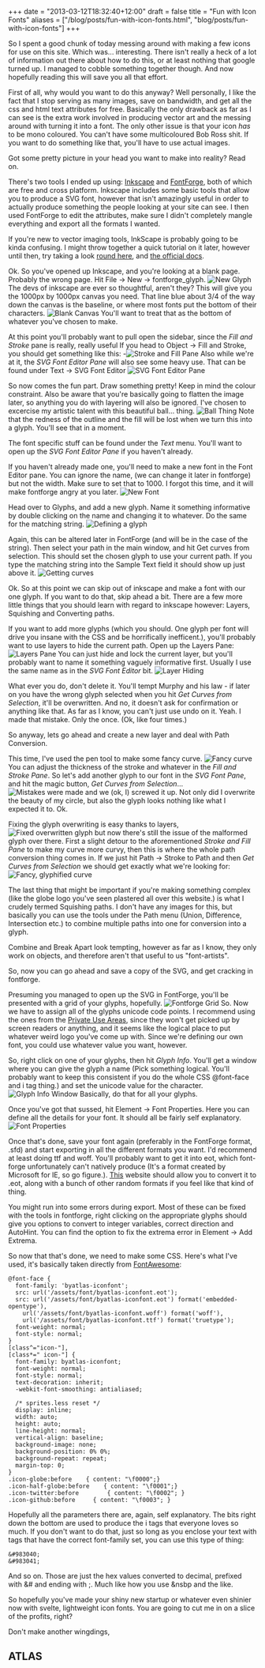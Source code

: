 +++
date = "2013-03-12T18:32:40+12:00"
draft = false
title = "Fun with Icon Fonts"
aliases = ["/blog/posts/fun-with-icon-fonts.html", "blog/posts/fun-with-icon-fonts"]
+++

So I spent a good chunk of today messing around with making a few icons for use on this site. Which was... interesting. There isn't really a heck of a lot of information out there about how to do this, or at least nothing that google turned up. I managed to cobble something together though. And now hopefully reading this will save you all that effort.

<!--more-->

First of all, why would you want to do this anyway? Well personally, I like the fact that I stop serving as many images, save on bandwidth, and get all the css and html text attributes for free. Basically the only drawback as far as I can see is the extra work involved in producing vector art and the messing around with turning it into a font. The only other issue is that your icon *has* to be mono coloured. You can't have some multicoloured Bob Ross shit. If you want to do something like that, you'll have to use actual images.

Got some pretty picture in your head you want to make into reality? Read on.

There's two tools I ended up using: [Inkscape](http://inkscape.org/) and [FontForge](http://fontforge.org/), both of which are free and cross platform. Inkscape includes some basic tools that allow you to produce a SVG font, however that isn't amazingly useful in order to actually produce something the people looking at your site can see. I then used FontForge to edit the attributes, make sure I didn't completely mangle everything and export all the formats I wanted.

If you're new to vector imaging tools, InkScape is probably going to be kinda confusing. I might throw together a quick tutorial on it later, however until then, try taking a look [round here](http://inkscapetutorials.wordpress.com/), and [the official docs](http://inkscape.org/doc/).

Ok. So you've opened up Inkscape, and you're looking at a blank page. Probably the wrong page. Hit File -> New -> fontforge_glyph. ![New Glyph](/img/posts/fun-with-icon-fonts/new-fontforge-glyph.png) The devs of inkscape are ever so thoughtful, aren't they? This will give you the 1000px by 1000px canvas you need. That line blue about 3/4 of the way down the canvas is the baseline, or where most fonts put the bottom of their characters. ![Blank Canvas](/img/posts/fun-with-icon-fonts/blank-canvas.png) You'll want to treat that as the bottom of whatever you've chosen to make.

At this point you'll probably want to pull open the sidebar, since the *Fill and Stroke* pane is really, really useful If you head to Object -> Fill and Stroke, you should get something like this: -![Stroke and Fill Pane](/img/posts/fun-with-icon-fonts/stroke-and-fill-pane.png) Also while we're at it, the *SVG Font Editor Pane* will also see some heavy use. That can be found under Text -> SVG Font Editor ![SVG Font Editor Pane](/img/posts/fun-with-icon-fonts/svg-font-editor-pane.png)

So now comes the fun part. Draw something pretty! Keep in mind the colour constraint. Also be aware that you're basically going to flatten the image later, so anything you do with layering will also be ignored. I've chosen to excercise my artistic talent with this beautiful ball... thing. ![Ball Thing](/img/posts/fun-with-icon-fonts/ball-thing.png) Note that the redness of the outline and the fill will be lost when we turn this into a glyph. You'll see that in a moment.

The font specific stuff can be found under the *Text* menu. You'll want to open up the *SVG Font Editor Pane* if you haven't already.

If you haven't already made one, you'll need to make a new font in the Font Editor pane. You can ignore the name, (we can change it later in fontforge) but not the width. Make sure to set that to 1000. I forgot this time, and it will make fontforge angry at you later. ![New Font](/img/posts/fun-with-icon-fonts/new-font.png)

Head over to Glyphs, and add a new glyph. Name it something informative by double clicking on the name and changing it to whatever. Do the same for the matching string. ![Defining a glyph](/img/posts/fun-with-icon-fonts/glyph-define.png)

Again, this can be altered later in FontForge (and will be in the case of the string). Then select your path in the main window, and hit Get curves from selection. This should set the chosen glyph to use your current path. If you type the matching string into the Sample Text field it should show up just above it. ![Getting curves](/img/posts/fun-with-icon-fonts/glyph-got-curves.png)

Ok. So at this point we can skip out of inkscape and make a font with our one glyph. If you want to do that, skip ahead a bit. There are a few more little things that you should learn with regard to inkscape however: Layers, Squishing and Converting paths.

If you want to add more glyphs (which you should. One glyph per font will drive you insane with the CSS and be horrifically inefficent.), you'll probably want to use layers to hide the current path. Open up the Layers Pane: ![Layers Pane](/img/posts/fun-with-icon-fonts/layers-pane.png) You can just hide and lock the current layer, but you'll probably want to name it something vaguely informative first. Usually I use the same name as in the *SVG Font Editor* bit. ![Layer Hiding](/img/posts/fun-with-icon-fonts/layer-hiding.png)

What ever you do, don't delete it. You'll tempt Murphy and his law - if later on you have the wrong glyph selected when you hit *Get Curves from Selection*, it'll be overwritten. And no, it doesn't ask for confirmation or anything like that. As far as I know, you can't just use undo on it. Yeah. I made that mistake. Only the once. (Ok, like four times.)

So anyway, lets go ahead and create a new layer and deal with Path Conversion.

This time, I've used the pen tool to make some fancy curve. ![Fancy curve](/img/posts/fun-with-icon-fonts/fancy-curve.png) You can adjust the thickness of the stroke and whatever in the *Fill and Stroke Pane*. So let's add another glyph to our font in the *SVG Font Pane*, and hit the magic button, *Get Curves from Selection*... ![Mistakes were made](/img/posts/fun-with-icon-fonts/mistakes.png) and we (ok, I) screwed it up. Not only did I overwrite the beauty of my circle, but also the glyph looks nothing like what I expected it to. Ok. 

Fixing the glyph overwriting is easy thanks to layers, ![Fixed overwritten glyph](/img/posts/fun-with-icon-fonts/fixed.png) but now there's still the issue of the malformed glyph over there. First a slight detour to the aforementioned *Stroke and Fill Pane* to make my curve more curvy, then this is where the whole path conversion thing comes in. If we just hit Path -> Stroke to Path and then *Get Curves from Selection* we should get exactly what we're looking for: ![Fancy, glyphified curve](/img/posts/fun-with-icon-fonts/glyph-curve.png)

The last thing that might be important if you're making something complex (like the globe logo you've seen plastered all over this website.) is what I crudely termed Squishing paths. I don't have any images for this, but basically you can use the tools under the Path menu (Union, Difference, Intersection etc.) to combine multiple paths into one for conversion into a glyph.

Combine and Break Apart look tempting, however as far as I know, they only work on objects, and therefore aren't that useful to us "font-artists".

So, now you can go ahead and save a copy of the SVG, and get cracking in fontforge.

Presuming you managed to open up the SVG in FontForge, you'll be presented with a grid of your glyphs, hopefully. ![Fontforge Grid](/img/posts/fun-with-icon-fonts/fontforge-glyph-grid.png) So. Now we have to assign all of the glyphs unicode code points. I recommend using the ones from the [Private Use Areas](http://en.wikipedia.org/wiki/Private_Use_(Unicode)), since they won't get picked up by screen readers or anything, and it seems like the logical place to put whatever weird logo you've come up with. Since we're defining our own font, you could use whatever value you want, however. 

So, right click on one of your glyphs, then hit *Glyph Info*. You'll get a window where you can give the glyph a name (Pick something logical. You'll probably want to keep this consistent if you do the whole CSS @font-face and i tag thing.) and set the unicode value for the character. ![Glyph Info Window](/img/posts/fun-with-icon-fonts/fontforge-glyph-info.png) Basically, do that for all your glyphs. 

Once you've got that sussed, hit Element -> Font Properties. Here you can define all the details for your font. It should all be fairly self explanatory. ![Font Properties](/img/posts/fun-with-icon-fonts/fontforge-font-info.png)

Once that's done, save your font again (preferably in the FontForge format, .sfd) and start exporting in all the different formats you want. I'd recommend at least doing ttf and woff. You'll probably want to get it into eot, which font-forge unfortunately can't natively produce (It's a format created by Microsoft for IE, so go figure.). [This](http://onlinefontconverter.com/) website should allow you to convert it to .eot, along with a bunch of other random formats if you feel like that kind of thing.

You might run into some errors during export. Most of these can be fixed with the tools in fontforge, right clicking on the appropriate glyphs should give you options to convert to integer variables, correct direction and AutoHint. You can find the option to fix the extrema error in Element -> Add Extrema.

So now that that's done, we need to make some CSS. Here's what I've used, it's basically taken directly from [FontAwesome](http://fortawesome.github.com/Font-Awesome/):

	@font-face {
	  font-family: 'byatlas-iconfont';
	  src: url('/assets/font/byatlas-iconfont.eot');
	  src: url('/assets/font/byatlas-iconfont.eot') format('embedded-opentype'),
	    url('/assets/font/byatlas-iconfont.woff') format('woff'),
	    url('/assets/font/byatlas-iconfont.ttf') format('truetype');
	  font-weight: normal;
	  font-style: normal;
	}
	[class^="icon-"],
	[class*=" icon-"] {
	  font-family: byatlas-iconfont;
	  font-weight: normal;
	  font-style: normal;
	  text-decoration: inherit;
	  -webkit-font-smoothing: antialiased;

	  /* sprites.less reset */
	  display: inline;
	  width: auto;
	  height: auto;
	  line-height: normal;
	  vertical-align: baseline;
	  background-image: none;
	  background-position: 0% 0%;
	  background-repeat: repeat;
	  margin-top: 0;
	}
	.icon-globe:before    { content: "\f0000";}
	.icon-half-globe:before    { content: "\f0001";}
	.icon-twitter:before		{ content: "\f0002"; }
	.icon-github:before		{ content: "\f0003"; }

Hopefully all the parameters there are, again, self explanatory. The bits right down the bottom are used to produce the i tags that everyone loves so much. If you don't want to do that, just so long as you enclose your text with tags that have the correct font-family set, you can use this type of thing:

	&#983040;
	&#983041;

And so on. Those are just the hex values converted to decimal, prefixed with &# and ending with ;. Much like how you use &nsbp and the like.

So hopefully you've made your shiny new startup or whatever even shinier now with svelte, lightweight icon fonts. You are going to cut me in on a slice of the profits, right?

Don't make another wingdings,

ATLAS
-----